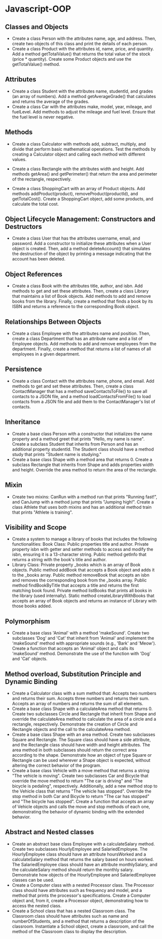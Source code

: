 # Javascript-OOP
## Classes and Objects
- Create a class Person with the attributes name, age, and address. Then, create two objects of this class and print the
details of each person.
- Create a class Product with the attributes id, name, price, and quantity. Add a method getTotalValue() that returns 
the total value of the stock (price * quantity). Create some Product objects and use the getTotalValue() method.

## Attributes
- Create a class Student with the attributes name, studentId, and grades (an array of numbers). Add a method 
getAverageGrade() that calculates and returns the average of the grades.
- Create a class Car with the attributes make, model, year, mileage, and fuelLevel. Add methods to adjust the mileage 
and fuel level. Ensure that the fuel level is never negative.

## Methods
- Create a class Calculator with methods add, subtract, multiply, and divide that perform basic mathematical operations.
Test the methods by creating a Calculator object and calling each method with different values.
- Create a class Rectangle with the attributes width and height. Add methods getArea() and getPerimeter() that return 
the area and perimeter of the rectangle, respectively.


- Create a class ShoppingCart with an array of Product objects. Add methods addProduct(product), removeProduct(productId), 
and getTotalCost(). Create a ShoppingCart object, add some products, and calculate the total cost.

## Object Lifecycle Management: Constructors and Destructors
- Create a class User that has the attributes username, email, and password. Add a constructor to initialize these 
attributes when a User object is created. Then, add a method deleteAccount() that simulates the destruction of the object 
by printing a message indicating that the account has been deleted.

## Object References
- Create a class Book with the attributes title, author, and isbn. Add methods to get and set these attributes. Then, 
create a class Library that maintains a list of Book objects. Add methods to add and remove books from the library. 
Finally, create a method that finds a book by its ISBN and returns a reference to the corresponding Book object.

## Relationships Between Objects
- Create a class Employee with the attributes name and position. Then, create a class Department that has an attribute 
name and a list of Employee objects. Add methods to add and remove employees from the department. Finally, create a 
method that returns a list of names of all employees in a given department.

## Persistence
- Create a class Contact with the attributes name, phone, and email. Add methods to get and set these attributes. Then, 
create a class ContactManager that has a method saveContactsToFile() to save all contacts to a JSON file, and a method 
loadContactsFromFile() to load contacts from a JSON file and add them to the ContactManager's list of contacts.

## Inheritance
- Create a base class Person with a constructor that initializes the name property and a method greet that prints 
"Hello, my name is name". Create a subclass Student that inherits from Person and has an additional property studentId.
The Student class should have a method study that prints "Student name is studying."
- Create a base class Shape with a method area that returns 0. Create a subclass Rectangle that inherits from Shape and
adds properties width and height. Override the area method to return the area of the rectangle.

## Mixin
- Create two mixins: CanRun with a method run that prints "Running fast!", and CanJump with a method jump that prints 
"Jumping high!". Create a class Athlete that uses both mixins and has an additional method train that prints "Athlete is training".

## Visibility and Scope
- Create a system to manage a library of books that includes the following functionalities:
Book Class: Public properties title and author. Private property isbn with getter and setter methods to access and 
modify the isbn, ensuring it is a 13-character string. Public method getInfo that returns a string with the book's 
title and author.
- Library Class: Private property _books which is an array of Book objects. Public method addBook that accepts a Book 
object and adds it to the _books array. Public method removeBook that accepts an isbn and removes the corresponding book 
from the _books array. Public method findBookByTitle that accepts a title and returns the first matching book found.
Private method listBooks that prints all books in the library (used internally). Static method createLibraryWithBooks 
that accepts an array of Book objects and returns an instance of Library with those books added. 

## Polymorphism
- Create a base class 'Animal' with a method 'makeSound'. Create two subclasses 'Dog' and 'Cat' that inherit from
'Animal' and implement the 'makeSound' method with appropriate sounds (e.g., 'Bark' and 'Meow'). Create a function
that accepts an 'Animal' object and calls its 'makeSound' method. Demonstrate the use of the function with 'Dog'
and 'Cat' objects.

## Method overload, Substitution Principle and Dynamic Binding
- Create a Calculator class with a sum method that: Accepts two numbers and returns their sum. Accepts three numbers and 
returns their sum. Accepts an array of numbers and returns the sum of all elements.
- Create a base class Shape with a calculateArea method that returns 0. Create two subclasses Circle and Rectangle that 
inherit from Shape and override the calculateArea method to calculate the area of a circle and a rectangle, respectively. 
Demonstrate the creation of Circle and Rectangle objects and the call to the calculateArea method.
- Create a base class Shape with an area method. Create two subclasses Square and Rectangle. The Square class should have
a side attribute, and the Rectangle class should have width and height attributes. The area method in both subclasses 
should return the correct area according to the shape. Demonstrate how an object of type Square or Rectangle can be used 
wherever a Shape object is expected, without altering the correct behavior of the program.
- Create a base class Vehicle with a move method that returns a string "The vehicle is moving". Create two subclasses Car
and Bicycle that override the move method to return "The car is driving" and "The bicycle is pedaling", respectively. 
Additionally, add a new method stop to the Vehicle class that returns "The vehicle has stopped". Override the stop method 
in both Car and Bicycle to return "The car has stopped" and "The bicycle has stopped". Create a function that accepts an 
array of Vehicle objects and calls the move and stop methods of each one, demonstrating the behavior of dynamic binding
with the extended behavior.

## Abstract and Nested classes
- Create an abstract base class Employee with a calculateSalary method. Create two subclasses HourlyEmployee and 
SalariedEmployee. The HourlyEmployee class should have an attribute hoursWorked and a calculateSalary method that returns 
the salary based on hours worked. The SalariedEmployee class should have an attribute monthlySalary, and the 
calculateSalary method should return the monthly salary. Demonstrate how objects of the HourlyEmployee and 
SalariedEmployee classes can be used.
- Create a Computer class with a nested Processor class. The Processor class should have attributes such as frequency and 
model, and a method that prints the processor's specifications. Create a Computer object and, from it, create a Processor 
object, demonstrating how to access the nested class.
- Create a School class that has a nested Classroom class. The Classroom class should have attributes such as name and 
numberOfStudents, and a method that returns a description of the classroom. Instantiate a School object, create a 
classroom, and call the method of the Classroom class to display the description.